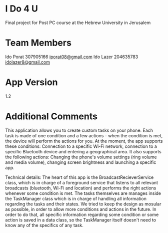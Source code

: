 # I Do 4 U
Final project for Post PC course at the Hebrew University in Jerusalem

# Team Members
Ido Porat 307905166 iporat08@gmail.com
Ido Lazer 204635783 idolazer8@gmail.com

# App Version
1.2

# Additional Comments
This application allows you to create custom tasks on your phone. Each task is made of one condition and a few actions - when the condition is met, the device will perform the actions for you. At the moment, the app supports these conditions: Connection to a specific Wi-Fi network, connection to a specific Bluetooth device and entering a geographical area. It also supports the following actions: Changing the phone's volume settings (ring volume and media volume), changing screen brightness and launching a specific app.

Technical details:
The heart of this app is the BroadcastRecieverService class, which is in charge of a foreground service that listens to all relevant broadcasts (bluetooth, Wi-Fi and location) and performs the right actions whenever some condition is met. The tasks themselves are manages inside the TaskManager class which is in charge of handling all information regarding the tasks and their states. We tried to keep the design as mosular as possible, in order to allow more conditions and actions in the future. In order to do that, all specific information regarding some condition or some action is saved in a data class, so the TaskManager itself doesn't need to know any of the specifics of any task.

